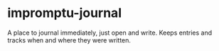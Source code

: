# impromptu-journal
A place to journal immediately, just open and write. Keeps entries and tracks when and where they were written.
